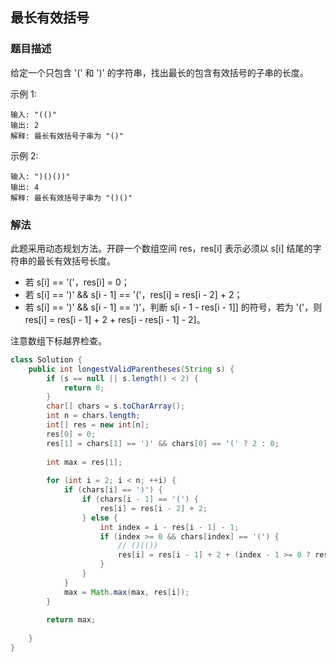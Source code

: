 ## 最长有效括号
### 题目描述

给定一个只包含 '(' 和 ')' 的字符串，找出最长的包含有效括号的子串的长度。

示例 1:
```
输入: "(()"
输出: 2
解释: 最长有效括号子串为 "()"
```

示例 2:
```
输入: ")()())"
输出: 4
解释: 最长有效括号子串为 "()()"
```

### 解法

此题采用动态规划方法。开辟一个数组空间 res，res[i] 表示必须以 s[i] 结尾的字符串的最长有效括号长度。

- 若 s[i] == '('，res[i] = 0；
- 若 s[i] == ')' && s[i - 1] == '('，res[i] = res[i - 2] + 2；
- 若 s[i] == ')' && s[i - 1] == ')'，判断 s[i - 1 - res[i - 1]] 的符号，若为 '('，则 res[i] = res[i - 1] + 2 + res[i - res[i - 1] - 2]。

注意数组下标越界检查。

```java
class Solution {
    public int longestValidParentheses(String s) {
        if (s == null || s.length() < 2) {
            return 0;
        }
        char[] chars = s.toCharArray();
        int n = chars.length;
        int[] res = new int[n];
        res[0] = 0;
        res[1] = chars[1] == ')' && chars[0] == '(' ? 2 : 0;
        
        int max = res[1];
        
        for (int i = 2; i < n; ++i) {
            if (chars[i] == ')') {
                if (chars[i - 1] == '(') {
                    res[i] = res[i - 2] + 2;
                } else {
                    int index = i - res[i - 1] - 1;
                    if (index >= 0 && chars[index] == '(') {
                        // ()(())
                        res[i] = res[i - 1] + 2 + (index - 1 >= 0 ? res[index - 1] : 0);
                    }
                }
            }
            max = Math.max(max, res[i]);
        }
        
        return max;
        
    }
}
```